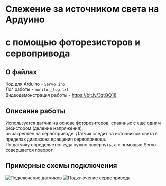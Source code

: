 # Слежение за источником света на Ардуино 
# с помощью фоторезисторов и сервопривода

## О файлах  

Код для Arduino - `Servo.ino`  
Лог работы - `monitor_log.txt`  
Видеодемонстрация работы - https://bit.ly/3qtQQ18  

## Описание работы
Используется датчик на основе фоторезиторов, спаянных с ещё одним резистором (деление напряжения),  
он закреплён на сервоприводе. Датчик следит за источником света в пределах диапазона вращения сервопривода.  
По датчику определяется куда нужно повернуть, а с помощью Servo совершается поворот.  

## Примерные схемы подключения

![Подключение датчиков](https://user-images.githubusercontent.com/46486971/147570702-18276573-0ff2-4a20-884a-1e7ac7d0d96d.png)
![Подключение сервопривода](https://user-images.githubusercontent.com/46486971/147570709-aa26673b-2171-4169-b815-b94bfe710c4f.png)

